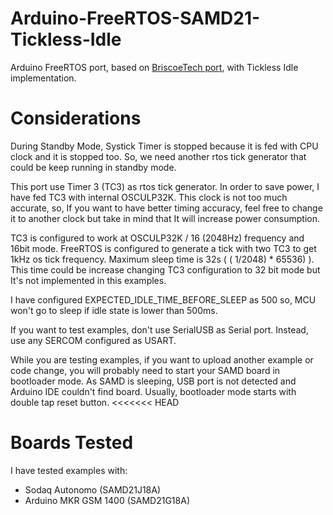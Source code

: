 # Arduino-FreeRTOS-SAMD21-Tickless-Idle

Arduino FreeRTOS port, based on [BriscoeTech port](https://github.com/BriscoeTech/Arduino-FreeRTOS-SAMD21), with Tickless Idle implementation.

# Considerations

During Standby Mode, Systick Timer is stopped because it is fed with CPU clock and it is stopped too. So, we need another rtos tick generator that could be keep running in standby mode. 

This port use Timer 3 (TC3) as rtos tick generator. In order to save power, I have fed TC3 with internal OSCULP32K. This clock is not too much accurate, so, If you want to have better timing accuracy, feel free to change it to another clock but take in mind that It will increase power consumption.

TC3 is configured to work at OSCULP32K / 16 (2048Hz) frequency and 16bit mode. FreeRTOS is configured to generate a tick with two TC3 to get 1kHz os tick frequency. Maximum sleep time is 32s ( ( 1/2048) * 65536) ). This time could be increase changing TC3 configuration to 32 bit mode but It's not implemented in this examples.

I have configured EXPECTED_IDLE_TIME_BEFORE_SLEEP as 500 so, MCU won't go to sleep if idle state is lower than 500ms.

If you want to test examples, don't use SerialUSB as Serial port. Instead, use any SERCOM configured as USART.

While you are testing examples, if you want to upload another example or code change, you will probably need to start your SAMD board in bootloader mode. As SAMD is sleeping, USB port is not detected and Arduino IDE couldn't find board. Usually, bootloader mode starts with double tap reset button.
<<<<<<< HEAD

# Boards Tested

I have tested examples with:
- Sodaq Autonomo (SAMD21J18A)
- Arduino MKR GSM 1400 (SAMD21G18A)

